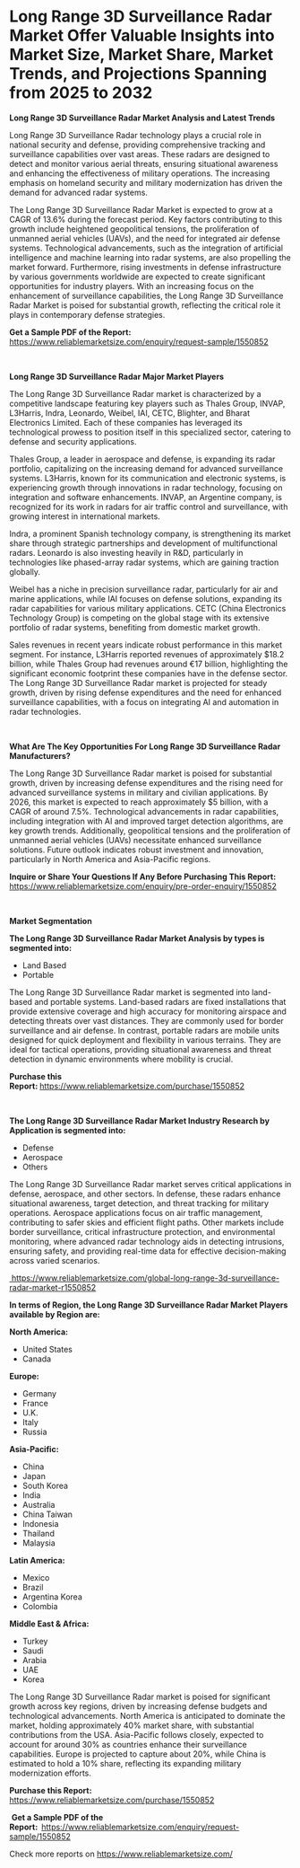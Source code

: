 <p><h1>Long Range 3D Surveillance Radar Market Offer Valuable Insights into Market Size, Market Share, Market Trends, and Projections Spanning from 2025 to 2032</h1></p><p><strong>Long Range 3D Surveillance Radar Market Analysis and Latest Trends</strong></p>
<p><p>Long Range 3D Surveillance Radar technology plays a crucial role in national security and defense, providing comprehensive tracking and surveillance capabilities over vast areas. These radars are designed to detect and monitor various aerial threats, ensuring situational awareness and enhancing the effectiveness of military operations. The increasing emphasis on homeland security and military modernization has driven the demand for advanced radar systems.</p><p>The Long Range 3D Surveillance Radar Market is expected to grow at a CAGR of 13.6% during the forecast period. Key factors contributing to this growth include heightened geopolitical tensions, the proliferation of unmanned aerial vehicles (UAVs), and the need for integrated air defense systems. Technological advancements, such as the integration of artificial intelligence and machine learning into radar systems, are also propelling the market forward. Furthermore, rising investments in defense infrastructure by various governments worldwide are expected to create significant opportunities for industry players. With an increasing focus on the enhancement of surveillance capabilities, the Long Range 3D Surveillance Radar Market is poised for substantial growth, reflecting the critical role it plays in contemporary defense strategies.</p></p>
<p><strong>Get a Sample PDF of the Report:&nbsp;</strong> <a href="https://www.reliablemarketsize.com/enquiry/request-sample/1550852?utm_campaign=2005&utm_medium=2&utm_source=Github&utm_content=ia&utm_term=27022025&utm_id=long-range-3d-surveillance-radar">https://www.reliablemarketsize.com/enquiry/request-sample/1550852</a></p>
<p>&nbsp;</p>
<p><strong>Long Range 3D Surveillance Radar Major Market Players</strong></p>
<p><p>The Long Range 3D Surveillance Radar market is characterized by a competitive landscape featuring key players such as Thales Group, INVAP, L3Harris, Indra, Leonardo, Weibel, IAI, CETC, Blighter, and Bharat Electronics Limited. Each of these companies has leveraged its technological prowess to position itself in this specialized sector, catering to defense and security applications.</p><p>Thales Group, a leader in aerospace and defense, is expanding its radar portfolio, capitalizing on the increasing demand for advanced surveillance systems. L3Harris, known for its communication and electronic systems, is experiencing growth through innovations in radar technology, focusing on integration and software enhancements. INVAP, an Argentine company, is recognized for its work in radars for air traffic control and surveillance, with growing interest in international markets.</p><p>Indra, a prominent Spanish technology company, is strengthening its market share through strategic partnerships and development of multifunctional radars. Leonardo is also investing heavily in R&D, particularly in technologies like phased-array radar systems, which are gaining traction globally.</p><p>Weibel has a niche in precision surveillance radar, particularly for air and marine applications, while IAI focuses on defense solutions, expanding its radar capabilities for various military applications. CETC (China Electronics Technology Group) is competing on the global stage with its extensive portfolio of radar systems, benefiting from domestic market growth.</p><p>Sales revenues in recent years indicate robust performance in this market segment. For instance, L3Harris reported revenues of approximately $18.2 billion, while Thales Group had revenues around €17 billion, highlighting the significant economic footprint these companies have in the defense sector. The Long Range 3D Surveillance Radar market is projected for steady growth, driven by rising defense expenditures and the need for enhanced surveillance capabilities, with a focus on integrating AI and automation in radar technologies.</p></p>
<p>&nbsp;</p>
<p><strong>What Are The Key Opportunities For Long Range 3D Surveillance Radar Manufacturers?</strong></p>
<p><p>The Long Range 3D Surveillance Radar market is poised for substantial growth, driven by increasing defense expenditures and the rising need for advanced surveillance systems in military and civilian applications. By 2026, this market is expected to reach approximately $5 billion, with a CAGR of around 7.5%. Technological advancements in radar capabilities, including integration with AI and improved target detection algorithms, are key growth trends. Additionally, geopolitical tensions and the proliferation of unmanned aerial vehicles (UAVs) necessitate enhanced surveillance solutions. Future outlook indicates robust investment and innovation, particularly in North America and Asia-Pacific regions.</p></p>
<p><strong>Inquire or Share Your Questions If Any Before Purchasing This Report:</strong> <a href="https://www.reliablemarketsize.com/enquiry/pre-order-enquiry/1550852?utm_campaign=2005&utm_medium=2&utm_source=Github&utm_content=ia&utm_term=27022025&utm_id=long-range-3d-surveillance-radar">https://www.reliablemarketsize.com/enquiry/pre-order-enquiry/1550852</a></p>
<p>&nbsp;</p>
<p><strong>Market Segmentation</strong></p>
<p><strong>The Long Range 3D Surveillance Radar Market Analysis by types is segmented into:</strong></p>
<p><ul><li>Land Based</li><li>Portable</li></ul></p>
<p><p>The Long Range 3D Surveillance Radar market is segmented into land-based and portable systems. Land-based radars are fixed installations that provide extensive coverage and high accuracy for monitoring airspace and detecting threats over vast distances. They are commonly used for border surveillance and air defense. In contrast, portable radars are mobile units designed for quick deployment and flexibility in various terrains. They are ideal for tactical operations, providing situational awareness and threat detection in dynamic environments where mobility is crucial.</p></p>
<p><strong>Purchase this Report:&nbsp;</strong><a href="https://www.reliablemarketsize.com/purchase/1550852?utm_campaign=2005&utm_medium=2&utm_source=Github&utm_content=ia&utm_term=27022025&utm_id=long-range-3d-surveillance-radar">https://www.reliablemarketsize.com/purchase/1550852</a></p>
<p>&nbsp;</p>
<p><strong>The Long Range 3D Surveillance Radar Market Industry Research by Application is segmented into:</strong></p>
<p><ul><li>Defense</li><li>Aerospace</li><li>Others</li></ul></p>
<p><p>The Long Range 3D Surveillance Radar market serves critical applications in defense, aerospace, and other sectors. In defense, these radars enhance situational awareness, target detection, and threat tracking for military operations. Aerospace applications focus on air traffic management, contributing to safer skies and efficient flight paths. Other markets include border surveillance, critical infrastructure protection, and environmental monitoring, where advanced radar technology aids in detecting intrusions, ensuring safety, and providing real-time data for effective decision-making across varied scenarios.</p></p>
<p><a href="https://www.reliablemarketsize.com/global-long-range-3d-surveillance-radar-market-r1550852?utm_campaign=2005&utm_medium=2&utm_source=Github&utm_content=ia&utm_term=27022025&utm_id=long-range-3d-surveillance-radar">&nbsp;https://www.reliablemarketsize.com/global-long-range-3d-surveillance-radar-market-r1550852</a></p>
<p><strong>In terms of Region, the Long Range 3D Surveillance Radar Market Players available by Region are:</strong></p>
<p>
    <p> <strong> North America: </strong>
        <ul>
            <li>United States</li>
            <li>Canada</li>
        </ul>
        </p> 
    <p> <strong> Europe: </strong>
        <ul>
            <li>Germany</li>
            <li>France</li>
            <li>U.K.</li>
            <li>Italy</li>
            <li>Russia</li>
        </ul>
        </p> 
    <p> <strong> Asia-Pacific: </strong>
        <ul>
            <li>China</li>
            <li>Japan</li>
            <li>South Korea</li>
            <li>India</li>
            <li>Australia</li>
            <li>China Taiwan</li>
            <li>Indonesia</li>
            <li>Thailand</li>
            <li>Malaysia</li>
        </ul>
        </p> 
    <p> <strong> Latin America: </strong>
        <ul>
            <li>Mexico</li>
            <li>Brazil</li>
            <li>Argentina Korea</li>
            <li>Colombia</li>
        </ul>
        </p> 
    <p> <strong> Middle East & Africa: </strong>
        <ul>
            <li>Turkey</li>
            <li>Saudi</li>
            <li>Arabia</li>
            <li>UAE</li>
            <li>Korea</li>
        </ul>
    </p>
    </p>
<p><p>The Long Range 3D Surveillance Radar market is poised for significant growth across key regions, driven by increasing defense budgets and technological advancements. North America is anticipated to dominate the market, holding approximately 40% market share, with substantial contributions from the USA. Asia-Pacific follows closely, expected to account for around 30% as countries enhance their surveillance capabilities. Europe is projected to capture about 20%, while China is estimated to hold a 10% share, reflecting its expanding military modernization efforts.</p></p>
<p><strong>Purchase this Report: </strong><a href="https://www.reliablemarketsize.com/purchase/1550852?utm_campaign=2005&utm_medium=2&utm_source=Github&utm_content=ia&utm_term=27022025&utm_id=long-range-3d-surveillance-radar">https://www.reliablemarketsize.com/purchase/1550852</a></p>
<p>&nbsp;<strong>Get a Sample PDF of the Report:&nbsp;&nbsp;</strong><a href="https://www.reliablemarketsize.com/enquiry/request-sample/1550852?utm_campaign=2005&utm_medium=2&utm_source=Github&utm_content=ia&utm_term=27022025&utm_id=long-range-3d-surveillance-radar">https://www.reliablemarketsize.com/enquiry/request-sample/1550852</a></p>
<p><strong></strong></p>
<p>Check more reports on <a href="https://www.reliablemarketsize.com/?utm_campaign=2005&utm_medium=2&utm_source=Github&utm_content=ia&utm_term=27022025&utm_id=long-range-3d-surveillance-radar">https://www.reliablemarketsize.com/</a></p>